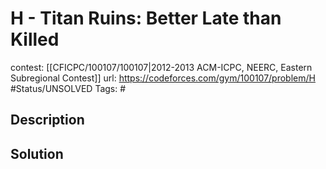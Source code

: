 # H - Titan Ruins: Better Late than Killed

contest: [[CFICPC/100107/100107|2012-2013 ACM-ICPC, NEERC, Eastern Subregional Contest]]
url: https://codeforces.com/gym/100107/problem/H
#Status/UNSOLVED
Tags: #

## Description

## Solution

